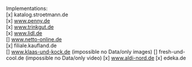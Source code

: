 Implementations: \
[x] katalog.stroetmann.de \
[x] www.penny.de \
[x] www.trinkgut.de \
[x] www.lidl.de \
[] www.netto-online.de \
[x] filiale.kaufland.de \
[] www.klaas-und-kock.de (impossible no Data/only images)
[] fresh-und-cool.de (impossible no Data/only video)
[x] www.aldi-nord.de
[x] edeka.de